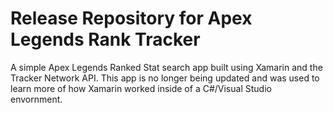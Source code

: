 # Release Repository for Apex Legends Rank Tracker
A simple Apex Legends Ranked Stat search app built using Xamarin and the Tracker Network API. This app is no longer being updated and was used to learn more of how Xamarin worked inside of a C#/Visual Studio envornment. 
